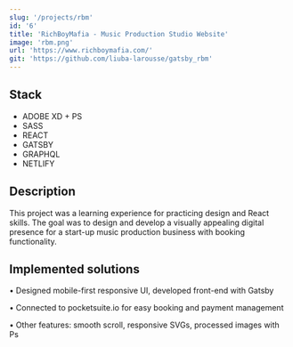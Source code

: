 ```yaml
---
slug: '/projects/rbm'
id: '6'
title: 'RichBoyMafia - Music Production Studio Website'
image: 'rbm.png'
url: 'https://www.richboymafia.com/'
git: 'https://github.com/liuba-larousse/gatsby_rbm'
---
```


## Stack

-   ADOBE XD + PS
-   SASS
-   REACT
-   GATSBY
-   GRAPHQL
-   NETLIFY

## Description

This project was a learning experience for practicing design and React skills. The goal was to design and develop a visually appealing digital presence for a start-up music production business with booking functionality.

## Implemented solutions

• Designed mobile-first responsive UI, developed front-end with Gatsby

• Connected to pocketsuite.io for easy booking and payment management

• Other features: smooth scroll, responsive SVGs, processed images with Ps

